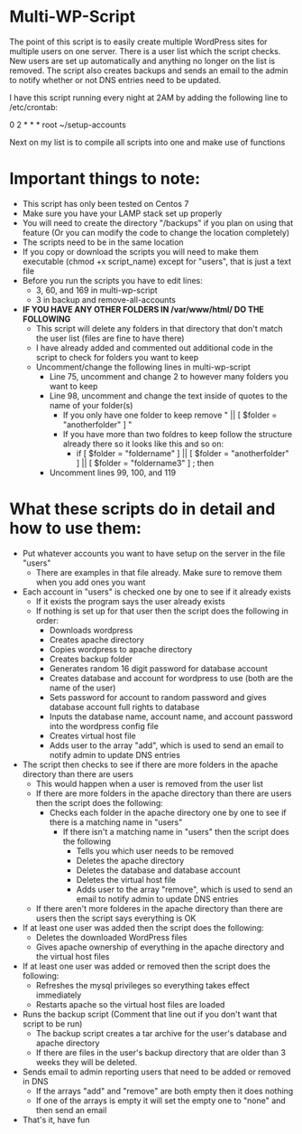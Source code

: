 Multi-WP-Script
===============

The point of this script is to easily create multiple WordPress sites for multiple users on one server. There is a user list which the script checks. New users are set up automatically and anything no longer on the list is removed. The script also creates backups and sends an email to the admin to notify whether or not DNS entries need to be updated.

I have this script running every night at 2AM by adding the following line to /etc/crontab:

0  2  *  *  * root       ~/setup-accounts

Next on my list is to compile all scripts into one and make use of functions


Important things to note:
=========================
- This script has only been tested on Centos 7
- Make sure you have your LAMP stack set up properly
- You will need to create the directory "/backups" if you plan on using that feature (Or you can modify the code to change the location completely)
- The scripts need to be in the same location
- If you copy or download the scripts you will need to make them executable (chmod +x script_name) except for "users", that is just a text file
- Before you run the scripts you have to edit lines:
  - 3, 60, and 169 in multi-wp-script
  - 3 in backup and remove-all-accounts
- **IF YOU HAVE ANY OTHER FOLDERS IN /var/www/html/ DO THE FOLLOWING**
  - This script will delete any folders in that directory that don't match the user list (files are fine to have there)
  - I have already added and commented out additional code in the script to check for folders you want to keep
  - Uncomment/change the following lines in multi-wp-script
    - Line 75, uncomment and change 2 to however many folders you want to keep
    - Line 98, uncomment and change the text inside of quotes to the name of your folder(s)
      - If you only have one folder to keep remove " || [ $folder = "anotherfolder" ] "
      - If you have more than two foldres to keep follow the structure already there so it looks like this and so on:
        - if [ $folder = "foldername" ] || [ $folder = "anotherfolder" ] || [ $folder = "foldername3" ] ; then
    - Uncomment lines 99, 100, and 119


What these scripts do in detail and how to use them:
================================
- Put whatever accounts you want to have setup on the server in the file "users"
  - There are examples in that file already. Make sure to remove them when you add ones you want
- Each account in "users" is checked one by one to see if it already exists
  - If it exists the program says the user already exists
  - If nothing is set up for that user then the script does the following in order:
    - Downloads wordpress
    - Creates apache directory
    - Copies wordpress to apache directory
    - Creates backup folder
    - Generates random 16 digit password for database account
    - Creates database and account for wordpress to use (both are the name of the user)
    - Sets password for account to random password and gives database account full rights to database
    - Inputs the database name, account name, and account password into the wordpress config file
    - Creates virtual host file
    - Adds user to the array "add", which is used to send an email to notify admin to update DNS entries
- The script then checks to see if there are more folders in the apache directory than there are users
  - This would happen when a user is removed from the user list
  - If there are more folders in the apache directory than there are users then the script does the following:
    - Checks each folder in the apache directory one by one to see if there is a matching name in "users"
      - If there isn't a matching name in "users" then the script does the following
        - Tells you which user needs to be removed
        - Deletes the apache directory
        - Deletes the database and database account
        - Deletes the virtual host file
        - Adds user to the array "remove", which is used to send an email to notify admin to update DNS entries
  - If there aren't more folderes in the apache directory than there are users then the script says everything is OK
- If at least one user was added then the script does the following:
  - Deletes the downloaded WordPress files
  - Gives apache ownership of everything in the apache directory and the virtual host files
- If at least one user was added or removed then the script does the following:
  - Refreshes the mysql privileges so everything takes effect immediately
  - Restarts apache so the virtual host files are loaded
- Runs the backup script (Comment that line out if you don't want that script to be run)
  - The backup script creates a tar archive for the user's database and apache directory
  - If there are files in the user's backup directory that are older than 3 weeks they will be deleted.
- Sends email to admin reporting users that need to be added or removed in DNS
  - If the arrays "add" and "remove" are both empty then it does nothing
  - If one of the arrays is empty it will set the empty one to "none" and then send an email
- That's it, have fun

















